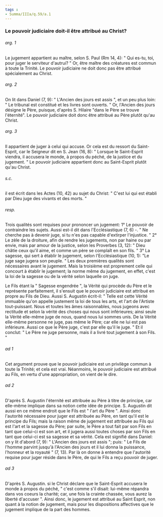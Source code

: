 ```yaml
---
tags : 
- Summa/IIIa/q.59/a.1
---
```


### Le pouvoir judiciaire doit-il être attribué au Christ?

###### arg. 1
Le jugement appartient au maître, selon S. Paul (Rm 14, 4): " Qui es-tu, toi, pour juger le serviteur d'autrui? " Or, être maître des créatures est commun à toute la Trinité. Le pouvoir judiciaire ne doit donc pas être attribué spécialement au Christ. 

###### arg. 2
On lit dans Daniel (7, 9): " L'Ancien des jours est assis ", et un peu plus loin: " Le tribunal est constitué et les livres sont ouverts. " Or, l'Ancien des jours désigne le Père, puisque, d'après S. Hilaire "dans le Père se trouve l'éternité". Le pouvoir judiciaire doit donc être attribué au Père plutôt qu'au Christ. 

###### arg. 3
Il appartient de juger à celui qui accuse. Or cela est du ressort du Saint-Esprit, car le Seigneur dit en S. Jean (16, 8): " Lorsque le Saint-Esprit viendra, il accusera le monde, à propos du péché, de la justice et du jugement. " Le pouvoir judiciaire appartient donc au Saint-Esprit plutôt qu'au Christ. 

###### s.c.
il est écrit dans les Actes (10, 42) au sujet du Christ: " C'est lui qui est établi par Dieu juge des vivants et des morts. " 

###### resp.
Trois qualités sont requises pour prononcer un jugement: 1° Le pouvoir de contraindre les sujets. Aussi est-il dit dans l'Ecclésiastique (7, 6) -. " Ne cherche pas à devenir juge, si tu n'es pas capable d'extirper l'injustice. " 2° Le zèle de la droiture, afin de rendre les jugements, non par haine ou par envie, mais par amour de la justice, selon les Proverbes (3, 12): " Dieu châtie ceux qu'il aime, et comme un père se complaît en son fils. " 3° La sagesse, qui sert à établir le jugement, selon l'Ecclésiastique (10, 1): "Le juge sage jugera son peuple. " Les deux premières qualités sont nécessaires avant le jugement. Mais la troisième est proprement celle qui concourt à établir le jugement; la norme même du jugement, en effet, c'est la loi de la sagesse ou de la vérité selon laquelle on juge. 

Le Fils étant la " Sagesse engendrée ", la Vérité qui procède du Père et le représente parfaitement, il s'ensuit que le pouvoir judiciaire est attribué en propre au Fils de Dieu. Aussi S. Augustin écrit-il: " Telle est cette Vérité immuable qu'on appelle justement la loi de tous les arts, et l'art de l'Artiste tout-puissant. Nous et toutes les âmes raisonnables, nous jugeons avec rectitude et selon la vérité des choses qui nous sont inférieures; ainsi seule la Vérité elle-même juge de nous, quand nous lui sommes unis. De la Vérité elle-même personne ne juge, pas même le Père; car elle ne lui est pas inférieure. Aussi ce que le Père juge, c'est par elle qu'il le juge. " Et il conclut: " Le Père ne juge personne, mais il a livré tout jugement à son Fils. " 

###### ad 1
Cet argument prouve que le pouvoir judiciaire est un privilège commun à toute la Trinité; et cela est vrai. Néanmoins, le pouvoir judiciaire est attribué au Fils, en vertu d'une appropriation, on vient de le dire. 

###### ad 2
D'après S. Augustin l'éternité est attribuée au Père à titre de principe, car elle-même implique dans sa notion cette idée de principe. S. Augustin dit aussi en ce même endroit que le Fils est " l'art du Père ". Ainsi donc l'autorité nécessaire pour juger est attribuée au Père, en tant qu'il est le principe du Fils; mais la raison même de jugement est attribuée au Fils qui est l'art et la sagesse du Père; par suite, le Père a tout fait par son Fils en tant que celui-ci est son art, et il jugera aussi toutes choses par son Fils en tant que celui-ci est sa sagesse et sa vérité. Cela est signifié dans Daniel: on y lit d'abord (7, 9): " L'Ancien des jours est assis "; puis: " Le Fils de l'homme parvint jusqu'à l'Ancien des jours et il lui donna la puissance, l'honneur et la royauté " (7, 13). Par là on donne à entendre que l'autorité requise pour juger réside dans le Père, de qui le Fils a reçu pouvoir de juger. 

###### ad 3
D'après S. Augustin. si le Christ déclare que le Saint-Esprit accusera le monde à propos du péché, " c'est comme s'il disait: lui-même répandra dans vos coeurs la charité; car, une fois la crainte chassée, vous aurez la liberté d'accuser ". Ainsi donc, le jugement est attribué au Saint Esprit, non quant à la notion de jugement, mais pour les dispositions affectives que le jugement implique de la part des hommes. 

